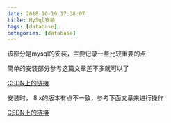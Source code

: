 ```yaml
---
date: 2018-10-19 17:38:07
title: MySql安装
tags: [database]
categories: [database]
---
```


该部分是mysql的安装，主要记录一些比较重要的点

简单的安装部分参考这篇文章差不多就可以了

[CSDN上的链接](https://blog.csdn.net/wyxeainn/article/details/75865434)

安装时， 8.x的版本有点不一致，参考下面文章来进行操作

[CSDN上的链接](https://blog.csdn.net/iyayaqiqi/article/details/80536110)



